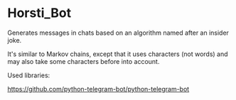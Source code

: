 # Horsti_Bot


Generates messages in chats based on an algorithm named after an insider joke.

It's similar to Markov chains, except that it uses characters (not words) and may also take some characters before into account.

Used libraries:

https://github.com/python-telegram-bot/python-telegram-bot